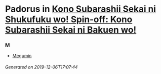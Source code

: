 # Padorus in [Kono Subarashii Sekai ni Shukufuku wo! Spin-off: Kono Subarashii Sekai ni Bakuen wo!](https://myanimelist.net/manga/89768/Kono_Subarashii_Sekai_ni_Shukufuku_wo_Spin-off__Kono_Subarashii_Sekai_ni_Bakuen_wo)

### M
* [Megumin](https://github.com/shadow578/Project-Padoru/blob/master/table-of-contents/characters/Megumin.md)

###### Generated on 2019-12-06T17:07:44
